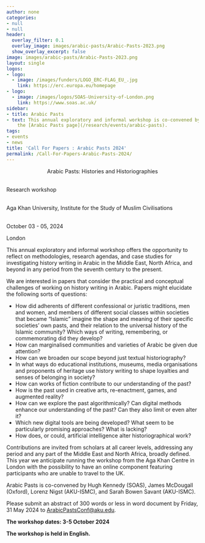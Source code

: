 ```yaml
---
author: none
categories:
- null
- null
header:
  overlay_filter: 0.1
  overlay_image: images/arabic-pasts/Arabic-Pasts-2023.png
  show_overlay_excerpt: false
image: images/arabic-pasts/Arabic-Pasts-2023.png
layout: single
logos:
- logo:
  - image: /images/funders/LOGO_ERC-FLAG_EU_.jpg
    link: https://erc.europa.eu/homepage
- logo:
  - image: /images/logos/SOAS-University-of-London.png
    link: https://www.soas.ac.uk/
sidebar:
- title: Arabic Pasts
- text: This annual exploratory and informal workshop is co-convened by Hugh Kennedy (SOAS), James McDougall (Oxford), Lorenz Nigst (AKU-ISMC), and Sarah Bowen Savant (AKU-ISMC). For more, see
    the [Arabic Pasts page](/research/events/arabic-pasts).
tags:
- events
- news
title: 'Call For Papers : Arabic Pasts 2024'
permalink: /Call-For-Papers-Arabic-Pasts-2024/
---
```



<p style="text-align: center">Arabic Pasts: Histories and Historiographies<br><br>

Research workshop<br><br>

Aga Khan University, Institute for the Study of Muslim Civilisations<br><br>

October 03 - 05, 2024<br>

London</p>

This annual exploratory and informal workshop offers the opportunity to reflect on methodologies, research agendas, and case studies for investigating history writing in Arabic in the Middle East, North Africa, and beyond in any period from the seventh century to the present.

We are interested in papers that consider the practical and conceptual challenges of working on history writing in Arabic. Papers might elucidate the following sorts of questions:
- How did adherents of different confessional or juristic traditions, men and women, and members of different social classes within societies that became “Islamic” imagine the shape and meaning of their specific societies’ own pasts, and their relation to the universal history of the Islamic community? Which ways of writing, remembering, or commemorating did they develop?
- How can marginalised communities and varieties of Arabic be given due attention?
- How can we broaden our scope beyond just textual historiography?
- In what ways do educational institutions, museums, media organisations and proponents of heritage use history writing to shape loyalties and senses of belonging in society?
- How can works of fiction contribute to our understanding of the past?
- How is the past used in creative arts, re-enactment, games, and augmented reality?
- How can we explore the past algorithmically? Can digital methods enhance our understanding of the past? Can they also limit or even alter it?
- Which new digital tools are being developed? What seem to be particularly promising approaches? What is lacking?
- How does, or could, artificial intelligence alter historiographical work?

Contributions are invited from scholars at all career levels, addressing any period and any part of the Middle East and North Africa, broadly defined. This year we anticipate running the workshop from the Aga Khan Centre in London with the possibility to have an online component featuring participants who are unable to travel to the UK. 

Arabic Pasts is co-convened by Hugh Kennedy (SOAS), James McDougall (Oxford), Lorenz Nigst (AKU-ISMC), and Sarah Bowen Savant (AKU-ISMC).

Please submit an abstract of 300 words or less in word document by Friday, 31 May 2024 to [ArabicPastsConf@aku.edu](mailto:ArabicPastsConf@aku.edu).

**The workshop dates: 3-5 October 2024**

**The workshop is held in English.** 
